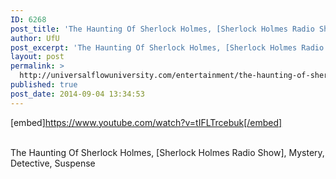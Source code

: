 ```yaml
---
ID: 6268
post_title: 'The Haunting Of Sherlock Holmes, [Sherlock Holmes Radio Show], Mystery, Detective, Suspense'
author: UfU
post_excerpt: 'The Haunting Of Sherlock Holmes, [Sherlock Holmes Radio Show], Mystery, Detective, Suspense'
layout: post
permalink: >
  http://universalflowuniversity.com/entertainment/the-haunting-of-sherlock-holmes-sherlock-holmes-radio-show-mystery-detective-suspense/
published: true
post_date: 2014-09-04 13:34:53
---
```

[embed]https://www.youtube.com/watch?v=tIFLTrcebuk[/embed]</br></br>
<p>The Haunting Of Sherlock Holmes, [Sherlock Holmes Radio Show], Mystery, Detective, Suspense</p>